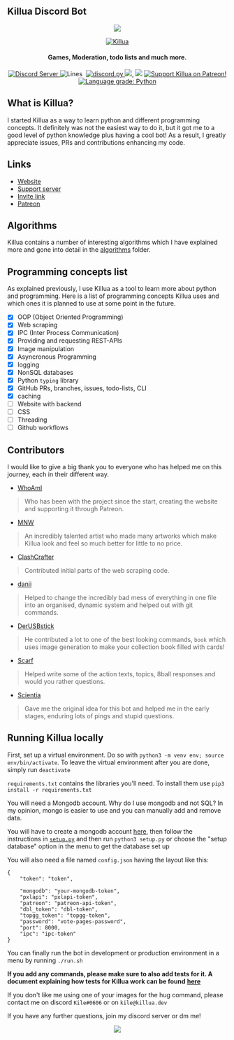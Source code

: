 ## Killua Discord Bot
<p align="center">
  <a href"https://discord.com/oauth2/authorize?client_id=756206646396452975&scope=bot&permissions=268723414">
     <img src="https://cdn.discordapp.com/avatars/756206646396452975/30c2da6b0a777658021cbac239fa5e66.png?size=256">
  </a>
</p>
<p align="center">
  <a href="https://top.gg/bot/756206646396452975">
    <img src="https://top.gg/api/widget/756206646396452975.svg" alt="Killua" />
  </a>
 </p>
<h4 align="center">Games, Moderation, todo lists and much more.</h4>

<p align="center">
  <a href="https://discord.gg/zXqDHkm/">
    <img alt="Discord Server" src="https://img.shields.io/discord/691713541262147687.svg?label=Discord&logo=discord&logoColor=ffffff&color=7389D8&labelColor=6A7EC2&style=flat">
  </a>
  <a>
    <img alt="Lines" src="https://img.shields.io/tokei/lines/github/Kile/Killua">
  </a>
  <a>
    <img scr="https://img.shields.io/github/commit-activity/w/Kile/Killua">
  </a>
  <a href="https://github.com/Rapptz/discord.py/">
     <img src="https://img.shields.io/badge/discord-py-blue.svg" alt="discord.py">
  </a>
  <a href="https://killua.dev/">
    <img src="https://img.shields.io/website?down_color=lightgrey&down_message=offline&up_color=green&up_message=online&url=https%3A%2F%2Fkillua.dev">
  </a>
  <a>
    <img scr="https://img.shields.io/github/license/Kile/Killua">
  </a>
  <a>
    <img src="https://img.shields.io/github/contributors/Kile/Killua">
  </a>
  <a href="https://www.patreon.com/KileAlkuri">
    <img src="https://img.shields.io/badge/Support-Killua!-blue.svg" alt="Support Killua on Patreon!">
  </a>
  <a href="https://lgtm.com/projects/g/Kile/Killua/context:python"><img alt="Language grade: Python" src="https://img.shields.io/lgtm/grade/python/g/Kile/Killua.svg?logo=lgtm&logoWidth=18"/>
  </a>
</p>

## What is Killua?

I started Killua as a way to learn python and different programming concepts. It definitely was not the easiest way to do it, but it got me to a good level of python knowledge plus having a cool bot! As a result, I greatly appreciate issues, PRs and contributions enhancing my code.

## Links

*   [Website](https://killua.dev)
*   [Support server](https://discord.gg/Jkd29QvhBP)
*   [Invite link](https://discord.com/oauth2/authorize?client_id=756206646396452975&scope=bot&permissions=268723414&applications.commands)
*   [Patreon](https://patreon.com/kilealkuri)

## Algorithms
Killua contains a number of interesting algorithms which I have explained more and gone into detail in the [algorithms](./algorithms/README.md) folder.

## Programming concepts list

As explained previously, I use Killua as a tool to learn more about python and programming. Here is a list of programming concepts Killua uses and which ones it is planned to use at some point in the future.

*   [x] OOP (Object Oriented Programming)
*   [x] Web scraping
*   [x] IPC (Inter Process Communication)
*   [x] Providing and requesting REST-APIs
*   [x] Image manipulation
*   [x] Asyncronous Programming
*   [x] logging
*   [x] NonSQL databases
*   [x] Python `typing` library
*   [x] GitHub PRs, branches, issues, todo-lists, CLI
*   [x] caching
*   [ ] Website with backend
*   [ ] CSS
*   [ ] Threading
*   [ ] Github workflows

## Contributors

I would like to give a big thank you to everyone who has helped me on this journey, each in their different way.

*   [WhoAmI](https://github.com/WhoAmI1000)

> Who has been with the project since the start, creating the website and supporting it through Patreon.

*   [MNW](https://linktr.ee/Michaelnw_mnw)

> An incredibly talented artist who made many artworks which make Killua look and feel so much better for little to no price.

*   [ClashCrafter](https://github.com/FlorianStrobl)

> Contributed initial parts of the web scraping code.

*   [danii](https://github.com/danii)

> Helped to change the incredibly bad mess of everything in one file into an organised, dynamic system and helped out with git commands.

*   [DerUSBstick](https://github.com/DerUSBstick)

> He contributed a lot to one of the best looking commands, `book` which uses image generation to make your collection book filled with cards!

*   [Scarf](https://odaibako.net/u/ano_furi)

> Helped write some of the action texts, topics, 8ball responses and would you rather questions.

*   [Scientia](https://github.com/ScientiaEtVeritas)

> Gave me the original idea for this bot and helped me in the early stages, enduring lots of pings and stupid questions.

## Running Killua locally

First, set up a virtual environment. Do so with `python3 -m venv env; source env/bin/activate`. To leave the virtual environment after you are done, simply run `deactivate`

`requirements.txt` contains the libraries you'll need. To install them use `pip3 install -r requirements.txt`

You will need a Mongodb account. Why do I use mongodb and not SQL? In my opinion, mongo is easier to use and you can manually add and remove data.

You will have to create a mongodb account [here](https://www.mongodb.com), then follow the instructions in [`setup.py`](https://github/Kile/Killua/blob/main/setup.py) and then run `python3 setup.py` or choose the "setup database" option in the menu to get the database set up

You will also need a file named `config.json` having the layout like this:

```plaintext
{
    "token": "token",
    
    "mongodb": "your-mongodb-token",
    "pxlapi": "pxlapi-token",
    "patreon": "patreon-api-token",
    "dbl_token": "dbl-token",
    "topgg_token": "topgg-token",
    "password": "vote-pages-password",
    "port": 8000,
    "ipc": "ipc-token"
}
```

You can finally run the bot in development or production environment in a menu by running `./run.sh`

**If you add any commands, please make sure to also add tests for it. A document explaining how tests for Killua work can be found** [**here**](https://github.com/Kile/Killua/blob/main/killua/tests/README.md)

If you don't like me using one of your images for the hug command, please contact me on discord `Kile#0606` or on `kile@killua.dev`

If you have any further questions, join my discord server or dm me!

<p align="center">
  <a href"https://discord.com/oauth2/authorize?client_id=756206646396452975&scope=bot&permissions=268723414">
     <img src="https://cdn.discordapp.com/attachments/759863805567565925/834794115148546058/image0.jpg">
  </a>
</p>
